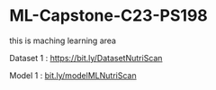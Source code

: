 # ML-Capstone-C23-PS198
this is maching learning area

Dataset 1 : https://bit.ly/DatasetNutriScan

Model 1   : [bit.ly/modelMLNutriScan](https://bit.ly/modelMLNutriScan)
